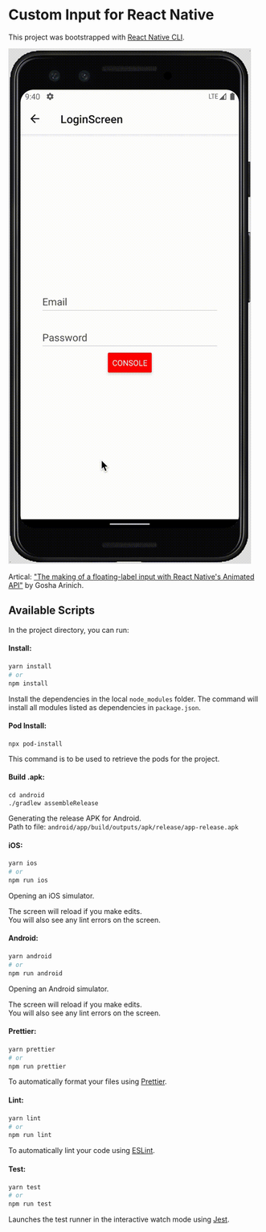 # Custom Input for React Native

This project was bootstrapped with [React Native CLI](https://reactnative.dev/docs/environment-setup). <br />

![screen](./assets/screen.gif) <br />

Artical: ["The making of a floating-label input with React Native's Animated API"](https://goshakkk.name/floating-label-input-rn-animated/) by Gosha Arinich.

## Available Scripts

In the project directory, you can run:

#### Install:

```bash
yarn install
# or
npm install
```

Install the dependencies in the local `node_modules` folder. The command will install all modules listed as dependencies in `package.json`.

#### Pod Install:

```
npx pod-install
```

This command is to be used to retrieve the pods for the project.

#### Build .apk:

```
cd android
./gradlew assembleRelease
```

Generating the release APK for Android.<br />
Path to file: `android/app/build/outputs/apk/release/app-release.apk`

#### iOS:

```bash
yarn ios
# or
npm run ios
```

Opening an iOS simulator.

The screen will reload if you make edits.<br />
You will also see any lint errors on the screen.

#### Android:

```bash
yarn android
# or
npm run android
```

Opening an Android simulator.

The screen will reload if you make edits.<br />
You will also see any lint errors on the screen.

#### Prettier:

```bash
yarn prettier
# or
npm run prettier
```

To automatically format your files using [Prettier](https://prettier.io/).

#### Lint:

```bash
yarn lint
# or
npm run lint
```

To automatically lint your code using [ESLint](https://eslint.org).

#### Test:

```bash
yarn test
# or
npm run test
```

Launches the test runner in the interactive watch mode using [Jest](https://jestjs.io).
